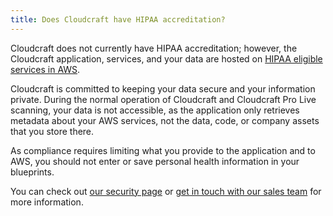 ```yaml
---
title: Does Cloudcraft have HIPAA accreditation?
---
```


Cloudcraft does not currently have HIPAA accreditation; however, the Cloudcraft application, services, and your data are hosted on [HIPAA eligible services in AWS][1].

Cloudcraft is committed to keeping your data secure and your information private. During the normal operation of Cloudcraft and Cloudcraft Pro Live scanning, your data is not accessible, as the application only retrieves metadata about your AWS services, not the data, code, or company assets that you store there.

As compliance requires limiting what you provide to the application and to AWS, you should not enter or save personal health information in your blueprints.

You can check out [our security page][2] or [get in touch with our sales team][3] for more information.

[1]: https://aws.amazon.com/compliance/hipaa-eligible-services-reference/
[2]: https://www.cloudcraft.co/security
[3]: mailto:cloudcraft-sales@datadoghq.com
